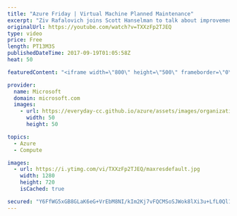 ```yaml
---
title: "Azure Friday | Virtual Machine Planned Maintenance"
excerpt: "Ziv Rafalovich joins Scott Hanselman to talk about improvements to the planned maintenance experience in Azure, including better visibility and control of maintenance events that impact virtual machine availability. Learn how to create alerts, discover which virtual machines are scheduled for maintenance,"
originalUrl: https://youtube.com/watch?v=TXXzFp2TJEQ
type: video
price: Free
length: PT13M3S
publishedDateTime: 2017-09-19T01:05:58Z
heat: 50

featuredContent: "<iframe width=\"800\" height=\"500\" frameborder=\"0\" src=\"https://www.youtube.com/embed/TXXzFp2TJEQ\" allow=\"accelerometer; autoplay; encrypted-media; gyroscope; picture-in-picture\" allowfullscreen></iframe>"

provider:
  name: Microsoft
  domain: microsoft.com
  images:
    - url: https://everyday-cc.github.io/azure/assets/images/organizations/microsoft.com-50x50.jpg
      width: 50
      height: 50

topics:
  - Azure
  - Compute

images:
  - url: https://i.ytimg.com/vi/TXXzFp2TJEQ/maxresdefault.jpg
    width: 1280
    height: 720
    isCached: true

secured: "Y6FfWG5xGB8GLaK6eG+VrEbM8NI/kIm2Kj7vFQCMSoSJWok8lXi3u+LfL0Ql1WYClkcp3NCI20pyJCxjAxbM5pFTSL8Wqjk6IyKv3U9r4yzRmRafy38qftgntTmcOjZpSPQcstDCb8/3fTlMbCG3Y3JGjHI/BvXBSlY9lxNVG7iW+izrfkg2CjSaOwOEpfhgEc0rWkKGUT51JyUh4Q/jX74ysrjPE8ZRfhUWmVy/H0L/sTjUfrze5Xze9lA2Etzug+2kKTHnBrHmUKfZd8eMBR0BEBFfnttKWgjDQU0HL0cK2+mDh5f2d/ipRVXJT69kpAk46Rk2JB91UYEum+CQ3S6qAe5vtMYTXXvOjCG6QS4eI8EtS7M3iraQd4JOP2+bwFss3PgHU6EhQI/BCZfJndVLjdKgg3I3qxGHymE2aeE=;bNMEkKrYgm2+kzDRR5UcYw=="
---
```


